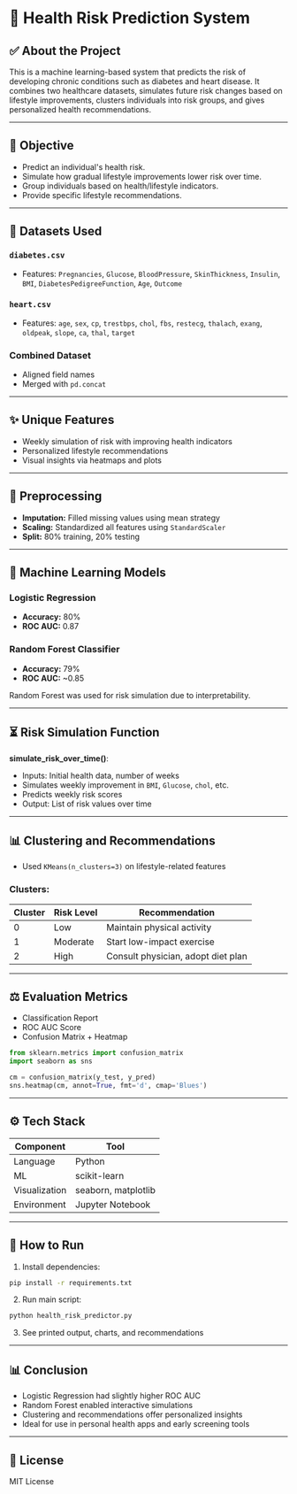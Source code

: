 # 🧡 Health Risk Prediction System

## ✅ About the Project

This is a machine learning-based system that predicts the risk of developing chronic conditions such as diabetes and heart disease. It combines two healthcare datasets, simulates future risk changes based on lifestyle improvements, clusters individuals into risk groups, and gives personalized health recommendations.

---

## 🌟 Objective

- Predict an individual's health risk.
- Simulate how gradual lifestyle improvements lower risk over time.
- Group individuals based on health/lifestyle indicators.
- Provide specific lifestyle recommendations.

---

## 📂 Datasets Used

### `diabetes.csv`

- Features: `Pregnancies`, `Glucose`, `BloodPressure`, `SkinThickness`, `Insulin`, `BMI`, `DiabetesPedigreeFunction`, `Age`, `Outcome`

### `heart.csv`

- Features: `age`, `sex`, `cp`, `trestbps`, `chol`, `fbs`, `restecg`, `thalach`, `exang`, `oldpeak`, `slope`, `ca`, `thal`, `target`

### Combined Dataset

- Aligned field names
- Merged with `pd.concat`

---

## ✨ Unique Features

- Weekly simulation of risk with improving health indicators
- Personalized lifestyle recommendations
- Visual insights via heatmaps and plots

---

## 🧰 Preprocessing

- **Imputation:** Filled missing values using mean strategy
- **Scaling:** Standardized all features using `StandardScaler`
- **Split:** 80% training, 20% testing

---

## 🔬 Machine Learning Models

### Logistic Regression

- **Accuracy:** 80%
- **ROC AUC:** 0.87

### Random Forest Classifier

- **Accuracy:** 79%
- **ROC AUC:** \~0.85

Random Forest was used for risk simulation due to interpretability.

---

## ⏳ Risk Simulation Function

**simulate\_risk\_over\_time()**:

- Inputs: Initial health data, number of weeks
- Simulates weekly improvement in `BMI`, `Glucose`, `chol`, etc.
- Predicts weekly risk scores
- Output: List of risk values over time

---

## 📊 Clustering and Recommendations

- Used `KMeans(n_clusters=3)` on lifestyle-related features

### Clusters:

| Cluster | Risk Level | Recommendation                     |
| ------- | ---------- | ---------------------------------- |
| 0       | Low        | Maintain physical activity         |
| 1       | Moderate   | Start low-impact exercise          |
| 2       | High       | Consult physician, adopt diet plan |

---

## ⚖️ Evaluation Metrics

- Classification Report
- ROC AUC Score
- Confusion Matrix + Heatmap

```python
from sklearn.metrics import confusion_matrix
import seaborn as sns

cm = confusion_matrix(y_test, y_pred)
sns.heatmap(cm, annot=True, fmt='d', cmap='Blues')
```

---

## ⚙️ Tech Stack

| Component     | Tool                |
| ------------- | ------------------- |
| Language      | Python              |
| ML            | scikit-learn        |
| Visualization | seaborn, matplotlib |
| Environment   | Jupyter Notebook    |

---

## 🚀 How to Run

1. Install dependencies:

```bash
pip install -r requirements.txt
```

2. Run main script:

```bash
python health_risk_predictor.py
```

3. See printed output, charts, and recommendations

---

## 📊 Conclusion

- Logistic Regression had slightly higher ROC AUC
- Random Forest enabled interactive simulations
- Clustering and recommendations offer personalized insights
- Ideal for use in personal health apps and early screening tools

---

## 📘 License

MIT License

